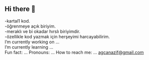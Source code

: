## Hi there 👋


-kartal1 kod.                                           
-öğrenmeye açık biriyim.                                     
-meraklı ve bi okadar hırslı biriyimdir.                                                  
-özellikle kod yazmak için herşeyimi harcayabilirim.                                         
 I’m currently working on ...                                                       
 I’m currently learning ...                                                     
 Fun fact: ...
 Pronouns: ...
 How to reach me: ...    agcanazif@gmail.com                       
 
   
   
   
   <!--

**agca52/agca52** is a ✨ _special_ ✨ repository because its `README.md` (this file) appears on your GitHub profile.
Here are some ideas to get you started:

Here are some ideas to get you started:


- 🔭 I’m currently working on ...
- 🌱 I’m currently learning ...
- 👯 I’m looking to collaborate on ...
- 🤔 I’m looking for help with ...
- 💬 Ask me about ...
- 📫 How to reach me: ...
- 😄 Pronouns: ...
- ⚡ Fun fact: ...
-->
